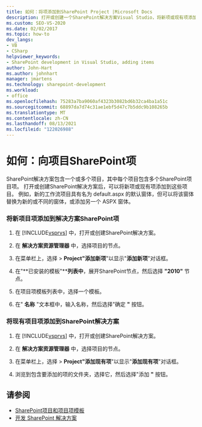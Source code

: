 ```yaml
---
title: 如何：将项添加到SharePoint Project |Microsoft Docs
description: 打开或创建一个SharePoint解决方案Visual Studio，将新项或现有项添加到 SharePoint 项目。
ms.custom: SEO-VS-2020
ms.date: 02/02/2017
ms.topic: how-to
dev_langs:
- VB
- CSharp
helpviewer_keywords:
- SharePoint development in Visual Studio, adding items
author: John-Hart
ms.author: johnhart
manager: jmartens
ms.technology: sharepoint-development
ms.workload:
- office
ms.openlocfilehash: 75283a7ba9060af4323b3082bd6b32ca4ba1a51c
ms.sourcegitcommit: 68897da7d74c31ae1ebf5d47c7b5ddc9b108265b
ms.translationtype: MT
ms.contentlocale: zh-CN
ms.lasthandoff: 08/13/2021
ms.locfileid: "122026988"
---
```

# <a name="how-to-add-items-to-a-sharepoint-project"></a>如何：向项目SharePoint项
  SharePoint解决方案包含一个或多个项目，其中每个项目包含多个SharePoint项目项。 打开或创建SharePoint解决方案后，可以将新项或现有项添加到这些项目。 例如，新的工作流项目具有名为 default.aspx 的默认窗体，但可以将该窗体替换为新的或不同的窗体，或添加另一个 ASPX 窗体。

### <a name="to-add-a-new-project-item-to-a-sharepoint-solution"></a>将新项目项添加到解决方案SharePoint项

1. 在 [!INCLUDE[vsprvs](../sharepoint/includes/vsprvs-md.md)] 中，打开或创建SharePoint解决方案。

2. 在 **解决方案资源管理器** 中，选择项目的节点。

3. 在菜单栏上，选择  >  **Project"添加新项**"以显示"**添加新项**"对话框。

4. 在"**已安装的模板"****列表中**，展开SharePoint节点，然后选择 **"2010"** 节点。

5. 在项目项模板列表中，选择一个模板。

6. 在" **名称** "文本框中，输入名称，然后选择"确定 **"** 按钮。

### <a name="to-add-an-existing-project-item-to-a-sharepoint-solution"></a>将现有项目项添加到SharePoint解决方案

1. 在 [!INCLUDE[vsprvs](../sharepoint/includes/vsprvs-md.md)] 中，打开或创建SharePoint解决方案。

2. 在 **解决方案资源管理器** 中，选择项目的节点。

3. 在菜单栏上，选择  >  **Project"添加现有项**"以显示"**添加现有项**"对话框。

4. 浏览到包含要添加的项的文件夹，选择它，然后选择"添加 **"** 按钮。

## <a name="see-also"></a>请参阅
- [SharePoint项目和项目项模板](../sharepoint/sharepoint-project-and-project-item-templates.md)
- [开发 SharePoint 解决方案](../sharepoint/developing-sharepoint-solutions.md)
